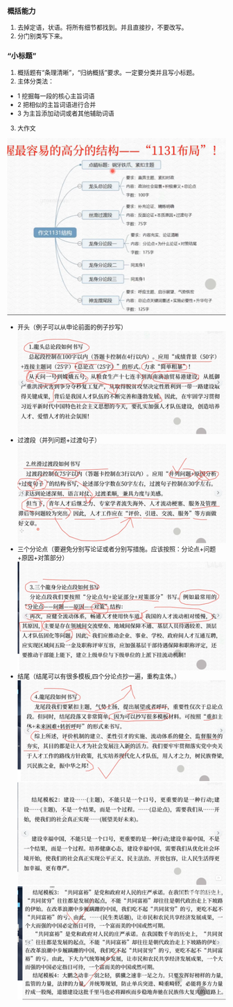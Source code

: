 ### 概括能力

1. 去掉定语，状语。将所有细节都找到。并且直接抄，不要改写。
2. 分门别类写下来。

### “小标题”

1. 概括题有“条理清晰”，“归纳概括”要求。一定要分类并且写小标题。
2. 主体分类法：

  - 1 挖掘每一段的核心主旨词语
  - 2 把相似的主旨词语进行合并
  - 3 为主旨添加动词或者其他辅助词语
3. 大作文

![111](../images3/93.png)

- 开头（例子可以从申论前面的例子抄写）
![111](../images3/94.png)
- 过渡段（并列问题+过渡句子）
![111](../images3/95.png)
- 三个分论点（要避免分别写论证或者分别写措施。应该按照：分论点+问题+原因+对策部分）
![111](../images3/96.png)
- 结尾（结尾可以有很多模板,四个分论点抄一遍，重构主体。）
![111](../images3/97.png)
![111](../images3/98.png)
![111](../images3/99.png)